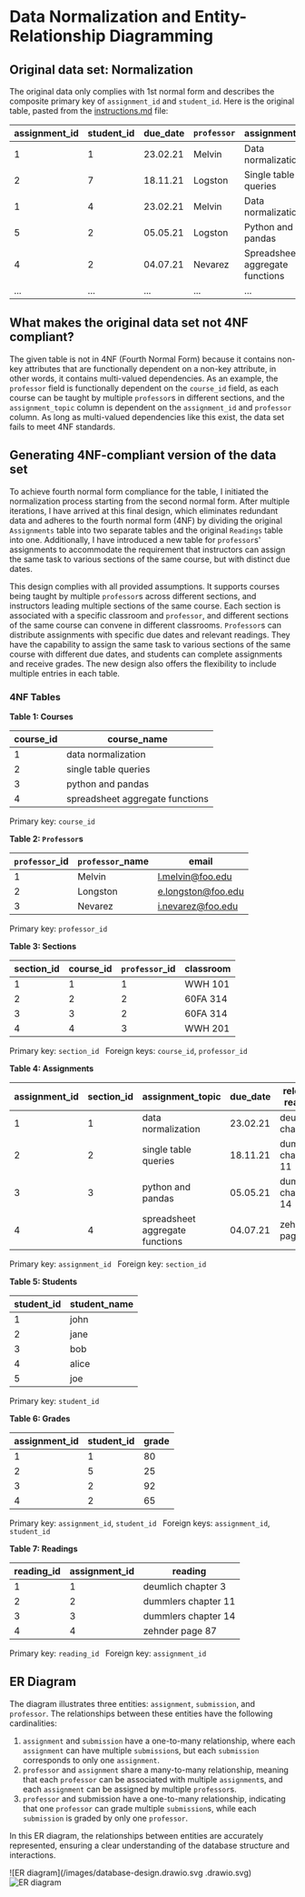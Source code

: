 # Data Normalization and Entity-Relationship Diagramming

## Original data set: Normalization
The original data only complies with 1st normal form and describes the composite primary key of ```assignment_id``` and ```student_id```. Here is the original table, pasted from the [instructions.md](instructions.md) file:

| assignment_id | student_id | due_date | `professor` | assignment_topic                | classroom | grade | relevant_reading    | `professor`_email   |
| :------------ | :--------- | :------- | :-------- | :------------------------------ | :-------- | :---- | :------------------ | :---------------- |
| 1             | 1          | 23.02.21 | Melvin    | Data normalization              | WWH 101   | 80    | Deumlich Chapter 3  | l.melvin@foo.edu  |
| 2             | 7          | 18.11.21 | Logston   | Single table queries            | 60FA 314  | 25    | Dümmlers Chapter 11 | e.logston@foo.edu |
| 1             | 4          | 23.02.21 | Melvin    | Data normalization              | WWH 101   | 75    | Deumlich Chapter 3  | l.melvin@foo.edu  |
| 5             | 2          | 05.05.21 | Logston   | Python and pandas               | 60FA 314  | 92    | Dümmlers Chapter 14 | e.logston@foo.edu |
| 4             | 2          | 04.07.21 | Nevarez   | Spreadsheet aggregate functions | WWH 201   | 65    | Zehnder Page 87     | i.nevarez@foo.edu |
| ...           | ...        | ...      | ...       | ...                             | ...       | ...   | ...                 | ...               |


## What makes the original data set not 4NF compliant?
The given table is not in 4NF (Fourth Normal Form) because it contains non-key attributes that are functionally dependent on a non-key attribute, in other words, it contains multi-valued dependencies. As an example, the ``professor`` field is functionally dependent on the `course_id` field, as each course can be taught by multiple `professor`s in different sections, and the `assignment_topic` column is dependent on the `assignment_id` and ``professor`` column.  As long as multi-valued dependencies like this exist, the data set fails to meet 4NF standards.

## Generating 4NF-compliant version of the data set
To achieve fourth normal form compliance for the table, I initiated the normalization process starting from the second normal form. After multiple iterations, I have arrived at this final design, which eliminates redundant data and adheres to the fourth normal form (4NF) by dividing the original `Assignments` table into two separate tables and the original `Readings` table into one. Additionally, I have introduced a new table for `professor`s' assignments to accommodate the requirement that instructors can assign the same task to various sections of the same course, but with distinct due dates.

This design complies with all provided assumptions. It supports courses being taught by multiple `professor`s across different sections, and instructors leading multiple sections of the same course. Each section is associated with a specific classroom and `professor`, and different sections of the same course can convene in different classrooms. `Professor`s can distribute assignments with specific due dates and relevant readings. They have the capability to assign the same task to various sections of the same course with different due dates, and students can complete assignments and receive grades. The new design also offers the flexibility to include multiple entries in each table.

### 4NF Tables
  

**Table 1: Courses**

course_id | course_name
------- | -------
1 | data normalization |
2 | single table queries |
3 | python and pandas |
4 | spreadsheet aggregate functions |  
  
Primary key: `course_id ` 

**Table 2: `Professor`s**  
    
`professor`_id | `professor`_name | email
---------|----------|---------
 1 | Melvin | l.melvin@foo.edu
 2 | Longston | e.longston@foo.edu
 3 | Nevarez | i.nevarez@foo.edu  
   
Primary key: `professor_id  `

**Table 3: Sections**  
  
section_id | course_id | `professor`_id | classroom
------- | ------- | ------- | -------
1 | 1 | 1 | WWH 101
2 | 2 | 2 | 60FA 314
3 | 3 | 2 | 60FA 314
4 | 4 | 3 | WWH 201  

Primary key: `section_id ` 
Foreign keys: `course_id`, `professor_id  `


**Table 4: Assignments**  
  
assignment_id | section_id | assignment_topic | due_date | relevant reading |
------- | ------- | ------- | ------- | ------- |
1 | 1 | data normalization | 23.02.21 | deumlich chapter 3
2 | 2 | single table queries | 18.11.21 | dummlers chapter 11
3 | 3 | python and pandas | 05.05.21 | dummlers chapter 14
4 | 4 | spreadsheet aggregate functions | 04.07.21 | zehnder page 87 
  
Primary key: `assignment_id ` 
Foreign key: `section_id  `

**Table 5: Students**
     
student_id | student_name
------- | -------
1 | john
2 | jane
3 | bob
4 | alice
5 | joe   

Primary key: `student_id`  

**Table 6: Grades**

assignment_id | student_id | grade
------- | ------- | -------
1 | 1 | 80
2 | 5 | 25
3 | 2 | 92
4 | 2 | 65

Primary key: `assignment_id`, `student_id ` 
Foreign keys: `assignment_id`, `student_id  `

**Table 7: Readings**

reading_id | assignment_id | reading
------- | ------- | -------
1 | 1 | deumlich chapter 3
2 | 2 | dummlers chapter 11
3 | 3 | dummlers chapter 14
4 | 4 | zehnder page 87  

Primary key: `reading_id ` 
Foreign key: `assignment_id  `

## ER Diagram  
The diagram illustrates three entities: `assignment`, `submission`, and `professor`. The relationships between these entities have the following cardinalities:

1. `assignment` and `submission` have a one-to-many relationship, where each `assignment` can have multiple `submission`s, but each `submission` corresponds to only one `assignment`.
2. ``professor`` and `assignment` share a many-to-many relationship, meaning that each ``professor`` can be associated with multiple `assignment`s, and each `assignment` can be assigned by multiple `professor`s.
3. `professor` and submission have a one-to-many relationship, indicating that one `professor` can grade multiple `submission`s, while each `submission` is graded by only one `professor`.

In this ER diagram, the relationships between entities are accurately represented, ensuring a clear understanding of the database structure and interactions.

![ER diagram](/images/database-design.drawio.svg .drawio.svg)
![ER diagram](database-design.drawio.svg)